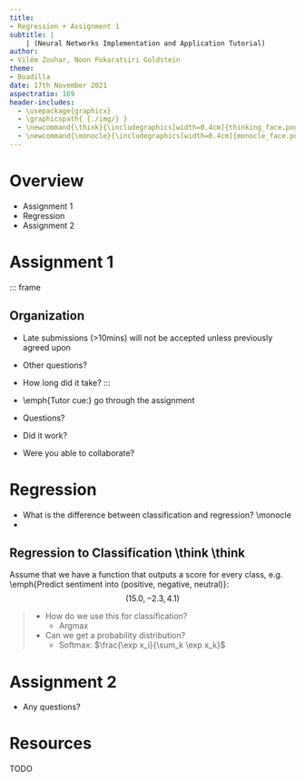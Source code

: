```yaml
---
title:
- Regression + Assignment 1
subtitle: |
    | (Neural Networks Implementation and Application Tutorial)
author:
- Vilém Zouhar, Noon Pokaratsiri Goldstein
theme:
- Boadilla
date: 17th November 2021
aspectratio: 169
header-includes:
  - \usepackage{graphicx}
  - \graphicspath{ {./img/} }
  - \newcommand{\think}{\includegraphics[width=0.4cm]{thinking_face.png}}
  - \newcommand{\monocle}{\includegraphics[width=0.4cm]{monocle_face.png}}
---
```


# Overview 


- Assignment 1
- Regression
- Assignment 2

# Assignment 1

::: frame
##  Organization
- Late submissions (>10mins) will not be accepted unless previously agreed upon
- Other questions?
- How long did it take?
:::

- \emph{Tutor cue:} go through the assignment
- Questions?
- Did it work?
- Were you able to collaborate?

# Regression

- What is the difference between classification and regression? \monocle
- 

## Regression to Classification \think \think
Assume that we have a function that outputs a score for every class, e.g. \emph{Predict sentiment into (positive, negative, neutral)}:
$$
(15.0, -2.3, 4.1)
$$

> - How do we use this for classification? 
>   - Argmax
> - Can we get a probability distribution?
>   - Softmax: $\frac{\exp x_i}{\sum_k \exp x_k}$

# Assignment 2

- Any questions?

# Resources

TODO